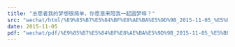 ```yaml
---
title: "志愿者我的梦想很简单，你愿意来陪我一起圆梦嘛？"
src: "wechat/html/%E9%85%B7%E5%84%BF%E8%AE%BA%E5%9D%9B_2015-11-05_%E5%BF%97%E6%84%BF%E8%80%85%E6%88%91%E7%9A%84%E6%A2%A6%E6%83%B3%E5%BE%88%E7%AE%80%E5%8D%95%EF%BC%8C%E4%BD%A0%E6%84%BF%E6%84%8F%E6%9D%A5%E9%99%AA%E6%88%91%E4%B8%80%E8%B5%B7%E5%9C%86%E6%A2%A6%E5%98%9B%EF%BC%9F.html"
date: 2015-11-05
pdf: "wechat/pdf/%E9%85%B7%E5%84%BF%E8%AE%BA%E5%9D%9B_2015-11-05_%E5%BF%97%E6%84%BF%E8%80%85%E6%88%91%E7%9A%84%E6%A2%A6%E6%83%B3%E5%BE%88%E7%AE%80%E5%8D%95%EF%BC%8C%E4%BD%A0%E6%84%BF%E6%84%8F%E6%9D%A5%E9%99%AA%E6%88%91%E4%B8%80%E8%B5%B7%E5%9C%86%E6%A2%A6%E5%98%9B%EF%BC%9F.pdf"
---
```

